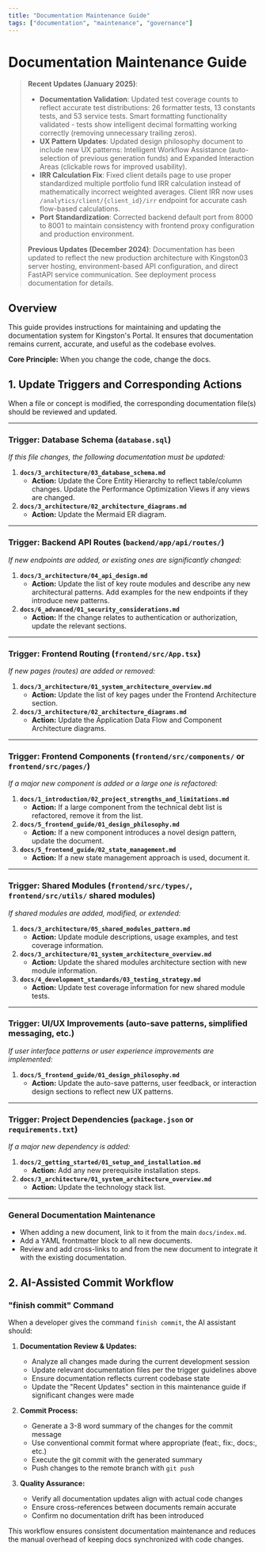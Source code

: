 ```yaml
---
title: "Documentation Maintenance Guide"
tags: ["documentation", "maintenance", "governance"]
---
```


# Documentation Maintenance Guide

> **Recent Updates (January 2025)**: 
> - **Documentation Validation**: Updated test coverage counts to reflect accurate test distributions: 26 formatter tests, 13 constants tests, and 53 service tests. Smart formatting functionality validated - tests show intelligent decimal formatting working correctly (removing unnecessary trailing zeros).
> - **UX Pattern Updates**: Updated design philosophy document to include new UX patterns: Intelligent Workflow Assistance (auto-selection of previous generation funds) and Expanded Interaction Areas (clickable rows for improved usability).
> - **IRR Calculation Fix**: Fixed client details page to use proper standardized multiple portfolio fund IRR calculation instead of mathematically incorrect weighted averages. Client IRR now uses `/analytics/client/{client_id}/irr` endpoint for accurate cash flow-based calculations.
> - **Port Standardization**: Corrected backend default port from 8000 to 8001 to maintain consistency with frontend proxy configuration and production environment.
> 
> **Previous Updates (December 2024)**: Documentation has been updated to reflect the new production architecture with Kingston03 server hosting, environment-based API configuration, and direct FastAPI service communication. See deployment process documentation for details.

## Overview

This guide provides instructions for maintaining and updating the documentation system for Kingston's Portal. It ensures that documentation remains current, accurate, and useful as the codebase evolves.

**Core Principle:** When you change the code, change the docs.

## 1. Update Triggers and Corresponding Actions

When a file or concept is modified, the corresponding documentation file(s) should be reviewed and updated.

---

### **Trigger: Database Schema (`database.sql`)**
*If this file changes, the following documentation must be updated:*

1.  **`docs/3_architecture/03_database_schema.md`**
    - **Action:** Update the Core Entity Hierarchy to reflect table/column changes. Update the Performance Optimization Views if any views are changed.
2.  **`docs/3_architecture/02_architecture_diagrams.md`**
    - **Action:** Update the Mermaid ER diagram.

---

### **Trigger: Backend API Routes (`backend/app/api/routes/`)**
*If new endpoints are added, or existing ones are significantly changed:*

1.  **`docs/3_architecture/04_api_design.md`**
    - **Action:** Update the list of key route modules and describe any new architectural patterns. Add examples for the new endpoints if they introduce new patterns.
2.  **`docs/6_advanced/01_security_considerations.md`**
    - **Action:** If the change relates to authentication or authorization, update the relevant sections.

---

### **Trigger: Frontend Routing (`frontend/src/App.tsx`)**
*If new pages (routes) are added or removed:*

1.  **`docs/3_architecture/01_system_architecture_overview.md`**
    - **Action:** Update the list of key pages under the Frontend Architecture section.
2.  **`docs/3_architecture/02_architecture_diagrams.md`**
    - **Action:** Update the Application Data Flow and Component Architecture diagrams.

---

### **Trigger: Frontend Components (`frontend/src/components/` or `frontend/src/pages/`)**
*If a major new component is added or a large one is refactored:*

1.  **`docs/1_introduction/02_project_strengths_and_limitations.md`**
    - **Action:** If a large component from the technical debt list is refactored, remove it from the list.
2.  **`docs/5_frontend_guide/01_design_philosophy.md`**
    - **Action:** If a new component introduces a novel design pattern, update the document.
3.  **`docs/5_frontend_guide/02_state_management.md`**
    - **Action:** If a new state management approach is used, document it.

---

### **Trigger: Shared Modules (`frontend/src/types/`, `frontend/src/utils/` shared modules)**
*If shared modules are added, modified, or extended:*

1.  **`docs/3_architecture/05_shared_modules_pattern.md`**
    - **Action:** Update module descriptions, usage examples, and test coverage information.
2.  **`docs/3_architecture/01_system_architecture_overview.md`**
    - **Action:** Update the shared modules architecture section with new module information.
3.  **`docs/4_development_standards/03_testing_strategy.md`**
    - **Action:** Update test coverage information for new shared module tests.

---

### **Trigger: UI/UX Improvements (auto-save patterns, simplified messaging, etc.)**
*If user interface patterns or user experience improvements are implemented:*

1.  **`docs/5_frontend_guide/01_design_philosophy.md`**
    - **Action:** Update the auto-save patterns, user feedback, or interaction design sections to reflect new UX patterns.

---

### **Trigger: Project Dependencies (`package.json` or `requirements.txt`)**
*If a major new dependency is added:*

1.  **`docs/2_getting_started/01_setup_and_installation.md`**
    - **Action:** Add any new prerequisite installation steps.
2.  **`docs/3_architecture/01_system_architecture_overview.md`**
    - **Action:** Update the technology stack list.

---

### **General Documentation Maintenance**
- When adding a new document, link to it from the main `docs/index.md`.
- Add a YAML frontmatter block to all new documents.
- Review and add cross-links to and from the new document to integrate it with the existing documentation.

## 2. AI-Assisted Commit Workflow

### **"finish commit" Command**
When a developer gives the command `finish commit`, the AI assistant should:

1. **Documentation Review & Updates:**
   - Analyze all changes made during the current development session
   - Update relevant documentation files per the trigger guidelines above
   - Ensure documentation reflects current codebase state
   - Update the "Recent Updates" section in this maintenance guide if significant changes were made

2. **Commit Process:**
   - Generate a 3-8 word summary of the changes for the commit message
   - Use conventional commit format where appropriate (feat:, fix:, docs:, etc.)
   - Execute the git commit with the generated summary
   - Push changes to the remote branch with `git push`

3. **Quality Assurance:**
   - Verify all documentation updates align with actual code changes
   - Ensure cross-references between documents remain accurate
   - Confirm no documentation drift has been introduced

This workflow ensures consistent documentation maintenance and reduces the manual overhead of keeping docs synchronized with code changes. 